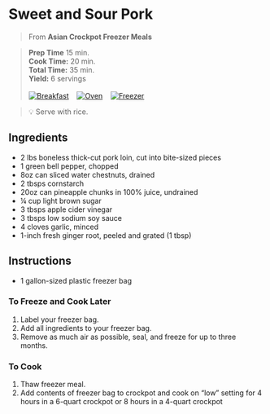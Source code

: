 # Sweet and Sour Pork

> From **Asian Crockpot Freezer Meals**

> **Prep Time** 15 min.<br>
**Cook Time:** 20 min.<br>
**Total Time:** 35 min.<br>
**Yield:** 6 servings<br> <br>
[![Breakfast](https://img.shields.io/badge/Meal_Type-Snack-blue)](#) &nbsp;&nbsp;
[![Oven](https://img.shields.io/badge/Cooking_Method-Oven-green)](#) &nbsp;&nbsp;
[![Freezer](https://img.shields.io/badge/Is_Freezer_Meal-True-2451ba)](#)


> :bulb: Serve with rice.

## Ingredients
- 2 lbs boneless thick-cut pork loin, cut into bite-sized pieces
- 1 green bell pepper, chopped
- 8oz can sliced water chestnuts, drained
- 2 tbsps cornstarch
- 20oz can pineapple chunks in 100% juice, undrained
- &frac14; cup light brown sugar
- 3 tbsps apple cider vinegar
- 3 tbsps low sodium soy sauce
- 4 cloves garlic, minced
- 1-inch fresh ginger root, peeled and grated (1 tbsp)

## Instructions
- 1 gallon-sized plastic freezer bag

### To Freeze and Cook Later

1. Label your freezer bag.
2. Add all ingredients to your freezer bag.
3. Remove as much air as possible, seal, and freeze for up to three months.

### To Cook

1. Thaw freezer meal.
2. Add contents of freezer bag to crockpot and cook on “low” setting for 4
hours in a 6-quart crockpot or 8 hours in a 4-quart crockpot
